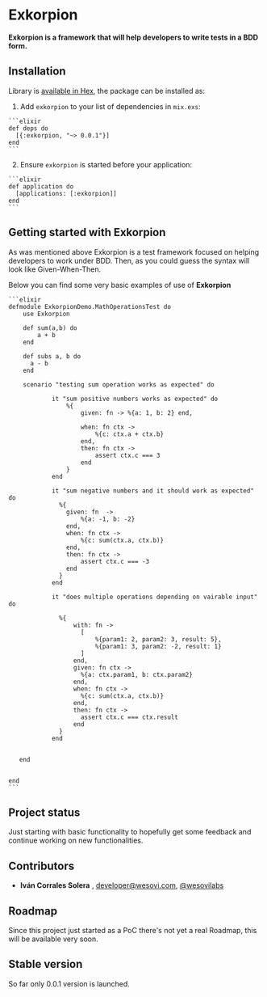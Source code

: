 # Exkorpion

**Exkorpion is a framework that will help developers to write tests in a BDD form.**

## Installation

Library is [available in Hex](http://hexdocs.pm/exkorpion), the package can be installed as:

  1. Add `exkorpion` to your list of dependencies in `mix.exs`:

    ```elixir
    def deps do
      [{:exkorpion, "~> 0.0.1"}]
    end
    ```

  2. Ensure `exkorpion` is started before your application:

    ```elixir
    def application do
      [applications: [:exkorpion]]
    end
    ```

## Getting started with Exkorpion

As was mentioned above Exkorpion is a test framework focused on helping developers to work under BDD.  Then, as you could guess the syntax
will look like Given-When-Then.  

Below you can find some very basic examples of use of **Exkorpion**

    ```elixir
    defmodule ExkorpionDemo.MathOperationsTest do
        use Exkorpion
    
        def sum(a,b) do
            a + b
        end
    
        def subs a, b do
          a - b
        end
        
        scenario "testing sum operation works as expected" do
        
                it "sum positive numbers works as expected" do
                    %{
                        given: fn -> %{a: 1, b: 2} end,
        
                        when: fn ctx ->
                            %{c: ctx.a + ctx.b}
                        end,
                        then: fn ctx ->
                            assert ctx.c === 3
                        end
                    }
                end
        
                it "sum negative numbers and it should work as expected" do
                  %{
                    given: fn  ->
                        %{a: -1, b: -2}
                    end,
                    when: fn ctx ->
                        %{c: sum(ctx.a, ctx.b)}
                    end,
                    then: fn ctx ->
                        assert ctx.c === -3
                    end
                  }
                end
        
                it "does multiple operations depending on vairable input" do
        
                  %{
                      with: fn ->
                        [
                            %{param1: 2, param2: 3, result: 5},
                            %{param1: 3, param2: -2, result: 1}
                        ]
                      end,
                      given: fn ctx ->
                        %{a: ctx.param1, b: ctx.param2}
                      end,
                      when: fn ctx ->
                        %{c: sum(ctx.a, ctx.b)}
                      end,
                      then: fn ctx ->
                        assert ctx.c === ctx.result
                      end
                  }
                end
        
        
       end
        
       
    end
    ```
    
## Project status

Just starting with basic functionality to hopefully get some feedback and continue working on new functionalities.
    

## Contributors

- **Iván Corrales Solera** , <developer@wesovi.com>, [@wesovilabs](https://www.twitter.com/wesovilabs)

## Roadmap

Since this project just started as a PoC  there's not yet a real Roadmap,  this will be available very soon.

## Stable version

So far only 0.0.1 version is launched. 